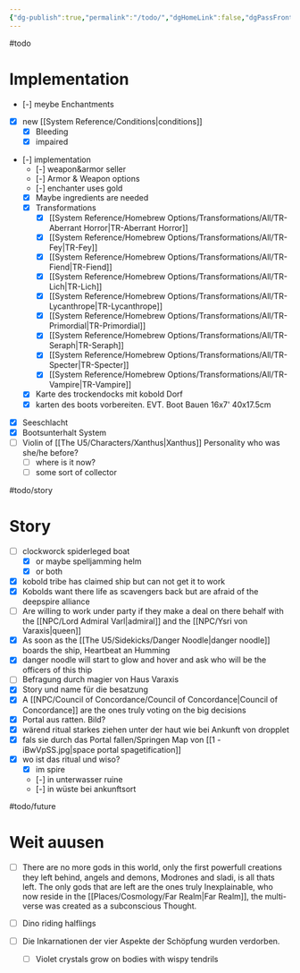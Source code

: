 ```yaml
---
{"dg-publish":true,"permalink":"/todo/","dgHomeLink":false,"dgPassFrontmatter":true}
---
```


#todo
# Implementation
- [-] meybe Enchantments
- [x] new [[System Reference/Conditions|conditions]] 
	- [x] Bleeding
	- [x] impaired
- [-] implementation
	- [-] weapon&armor seller
	- [-] Armor & Weapon options
	- [-] enchanter uses gold
	- [x] Maybe ingredients are needed
	- [x] Transformations
		- [x] [[System Reference/Homebrew Options/Transformations/All/TR-Aberrant Horror|TR-Aberrant Horror]]
		- [x] [[System Reference/Homebrew Options/Transformations/All/TR-Fey|TR-Fey]]
		- [x] [[System Reference/Homebrew Options/Transformations/All/TR-Fiend|TR-Fiend]]
		- [x] [[System Reference/Homebrew Options/Transformations/All/TR-Lich|TR-Lich]]
		- [x] [[System Reference/Homebrew Options/Transformations/All/TR-Lycanthrope|TR-Lycanthrope]]
		- [x] [[System Reference/Homebrew Options/Transformations/All/TR-Primordial|TR-Primordial]]
		- [x] [[System Reference/Homebrew Options/Transformations/All/TR-Seraph|TR-Seraph]]
		- [x] [[System Reference/Homebrew Options/Transformations/All/TR-Specter|TR-Specter]]
		- [x] [[System Reference/Homebrew Options/Transformations/All/TR-Vampire|TR-Vampire]]
	- [x] Karte des trockendocks mit kobold Dorf
	- [x] karten des boots vorbereiten. EVT. Boot Bauen 16x7' 40x17.5cm
- [x] Seeschlacht
- [x] Bootsunterhalt System
- [ ] Violin of [[The U5/Characters/Xanthus|Xanthus]] Personality who was she/he before? 
	- [ ] where is it now?
	- [ ] some sort of collector

#todo/story
# Story
- [ ] clockworck spiderleged boat
	- [x] or maybe spelljamming helm
	- [x] or both
- [x] kobold tribe has claimed ship but can not get it to work
- [x] Kobolds want there life as scavengers back but are afraid of the deepspire alliance
- [ ] Are willing to work under party if they make a deal on there behalf with the [[NPC/Lord Admiral Varl|admiral]] and the [[NPC/Ysri von Varaxis|queen]]
- [x] As soon as the [[The U5/Sidekicks/Danger Noodle|danger noodle]] boards the ship, Heartbeat an Humming
- [x] danger noodle will start to glow and hover and ask who will be the officers of this thip
- [ ] Befragung durch magier von Haus Varaxis
- [x] Story und name für die besatzung
- [x] A [[NPC/Council of Concordance/Council of Concordance|Council of Concordance]] are the ones truly voting on the big decisions
- [x] Portal aus ratten. Bild?
- [x] wärend ritual starkes ziehen unter der haut wie bei Ankunft von dropplet
- [x] fals sie durch das Portal fallen/Springen Map von [[1 - iBwVpSS.jpg|space portal spagetification]]
- [x] wo ist das ritual und wiso?
	- [x] im spire
	- [-] in unterwasser ruine
	- [-] in wüste bei ankunftsort


#todo/future
# Weit auusen
- [ ] There are no more gods in this world, only the first powerfull creations they left behind, angels and demons, Modrones and sladi, is all thats left. The only gods that are left are the ones truly Inexplainable, who now reside in the [[Places/Cosmology/Far Realm|Far Realm]], the multi-verse was created as a subconscious Thought.
- [ ] Dino riding halflings


- [ ] Die Inkarnationen der vier Aspekte der Schöpfung wurden verdorben.
	- [ ] Violet crystals grow on bodies with wispy tendrils 
